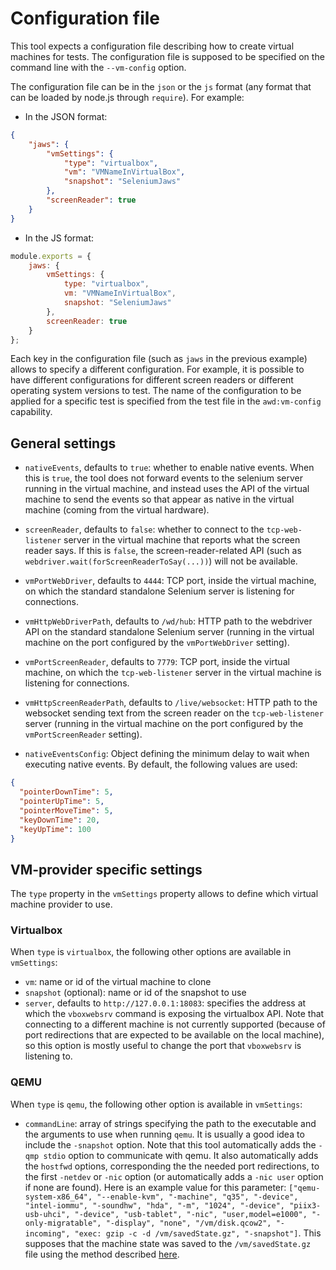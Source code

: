 # Configuration file

This tool expects a configuration file describing how to create virtual machines for tests. The configuration file is supposed to be specified on the command line with the `--vm-config` option.

The configuration file can be in the `json` or the `js` format (any format that can be loaded by node.js through `require`). For example:

- In the JSON format:
```json
{
    "jaws": {
        "vmSettings": {
            "type": "virtualbox",
            "vm": "VMNameInVirtualBox",
            "snapshot": "SeleniumJaws"
        },
        "screenReader": true
    }
}
```

- In the JS format:
```js
module.exports = {
    jaws: {
        vmSettings: {
            type: "virtualbox",
            vm: "VMNameInVirtualBox",
            snapshot: "SeleniumJaws"
        },
        screenReader: true
    }
};
```

Each key in the configuration file (such as `jaws` in the previous example) allows to specify a different configuration. For example, it is possible to have different configurations for different screen readers or different operating system versions to test. The name of the configuration to be applied for a specific test is specified from the test file in the `awd:vm-config` capability.

## General settings

- `nativeEvents`, defaults to `true`: whether to enable native events. When this is `true`, the tool does not forward events to the selenium server running in the virtual machine, and instead uses the API of the virtual machine to send the events so that appear as native in the virtual machine (coming from the virtual hardware).

- `screenReader`, defaults to `false`: whether to connect to the `tcp-web-listener` server in the virtual machine that reports what the screen reader says. If this is `false`, the screen-reader-related API (such as `webdriver.wait(forScreenReaderToSay(...))`) will not be available.

- `vmPortWebDriver`, defaults to `4444`: TCP port, inside the virtual machine, on which the standard standalone Selenium server is listening for connections.

- `vmHttpWebDriverPath`, defaults to `/wd/hub`: HTTP path to the webdriver API on the standard standalone Selenium server (running in the virtual machine on the port configured by the `vmPortWebDriver` setting).

- `vmPortScreenReader`, defaults to `7779`: TCP port, inside the virtual machine, on which the `tcp-web-listener` server in the virtual machine is listening for connections.

- `vmHttpScreenReaderPath`, defaults to `/live/websocket`: HTTP path to the websocket sending text from the screen reader on the `tcp-web-listener` server (running  in the virtual machine on the port configured by the `vmPortScreenReader` setting).

- `nativeEventsConfig`: Object defining the minimum delay to wait when executing native events. By default, the following values are used:
```json
{
  "pointerDownTime": 5,
  "pointerUpTime": 5,
  "pointerMoveTime": 5,
  "keyDownTime": 20,
  "keyUpTime": 100
}
```

## VM-provider specific settings

The `type` property in the `vmSettings` property allows to define which virtual machine provider to use.

### Virtualbox

When `type` is `virtualbox`, the following other options are available in `vmSettings`:

- `vm`: name or id of the virtual machine to clone
- `snapshot` (optional): name or id of the snapshot to use
- `server`, defaults to `http://127.0.0.1:18083`: specifies the address at which the `vboxwebsrv` command is exposing the virtualbox API. Note that connecting to a different machine is not currently supported (because of port redirections that are expected to be available on the local machine), so this option is mostly useful to change the port that `vboxwebsrv` is listening to.

### QEMU

When `type` is `qemu`, the following other option is available in `vmSettings`:

- `commandLine`: array of strings specifying the path to the executable and the arguments to use when running `qemu`. It is usually a good idea to include the `-snapshot` option. Note that this tool automatically adds the `-qmp stdio` option to communicate with qemu. It also automatically adds the `hostfwd` options, corresponding the the needed port redirections, to the first `-netdev` or `-nic` option (or automatically adds a `-nic user` option if none are found). Here is an example value for this parameter: `["qemu-system-x86_64", "--enable-kvm", "-machine", "q35", "-device", "intel-iommu", "-soundhw", "hda", "-m", "1024", "-device", "piix3-usb-uhci", "-device", "usb-tablet", "-nic", "user,model=e1000", "-only-migratable", "-display", "none", "/vm/disk.qcow2", "-incoming", "exec: gzip -c -d /vm/savedState.gz", "-snapshot"]`. This supposes that the machine state was saved to the `/vm/savedState.gz` file using the method described [here](https://www.linux-kvm.org/page/Migration#savevm.2Floadvm_to_an_external_state_file_.28using_pseudo-migration.29).
